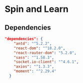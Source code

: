 # Spin and Learn

## Dependencies

```JSON
"dependencies": {
    "antd": "^5.2.2",
    "react-dom": "^18.2.0",
    "react-router-dom": "5.2.0",
    "sass": "^1.58.3",
    "socket.io-client": "^4.6.1",
    "axios": "^1.3.3",
    "moment": "^2.29.4"
  }
```
